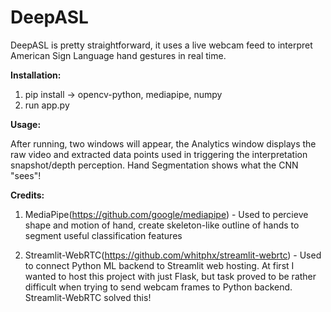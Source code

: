 # DeepASL

DeepASL is pretty straightforward, it uses a live webcam feed to interpret American Sign Language hand gestures in real time.

**Installation:**

1. pip install -> opencv-python, mediapipe, numpy
2. run app.py

**Usage:**

After running, two windows will appear, the Analytics window displays the raw video and extracted data points used in triggering the interpretation snapshot/depth perception. Hand Segmentation shows what the CNN "sees"!

**Credits:**

1. MediaPipe(https://github.com/google/mediapipe) - Used to percieve shape and motion of hand, create skeleton-like outline of hands to segment useful classification features

2. Streamlit-WebRTC(https://github.com/whitphx/streamlit-webrtc) - Used to connect Python ML backend to Streamlit web hosting. At first I wanted to host this project with just Flask, but task proved to be rather difficult when trying to send webcam frames to Python backend. Streamlit-WebRTC solved this!

